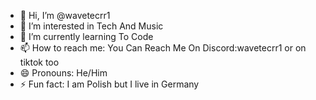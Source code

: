 - 👋 Hi, I’m @wavetecrr1
- 👀 I’m interested in Tech And Music
- 🌱 I’m currently learning To Code
- 📫 How to reach me: You Can Reach Me On Discord:wavetecrr1 or on tiktok too
- 😄 Pronouns: He/Him
- ⚡ Fun fact: I am Polish but I live in Germany

<!---
wavetecrr1/wavetecrr1 is a ✨ special ✨ repository because its `README.md` (this file) appears on your GitHub profile.
You can click the Preview link to take a look at your changes.
--->
